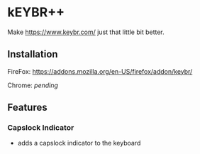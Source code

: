 # kEYBR++

Make <https://www.keybr.com/> just that little bit better.

## Installation

FireFox: <https://addons.mozilla.org/en-US/firefox/addon/keybr/>

Chrome: *pending*

## Features

### Capslock Indicator

- adds a capslock indicator to the keyboard